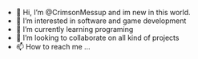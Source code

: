 - 👋 Hi, I’m @CrimsonMessup and im new in this world.
- 👀 I’m interested in software and game development
- 🌱 I’m currently learning programing
- 💞️ I’m looking to collaborate on all kind of projects
- 📫 How to reach me ...

<!---
CrimsonMessup/CrimsonMessup is a ✨ special ✨ repository because its `README.md` (this file) appears on your GitHub profile.
You can click the Preview link to take a look at your changes.
--->
